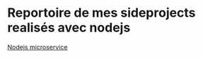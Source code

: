 # Reportoire de mes sideprojects realisés avec nodejs

<a href="https://github.com/fouzo09/MYPOS-NodejsApi" target="_blank">Nodejs microservice</a>

